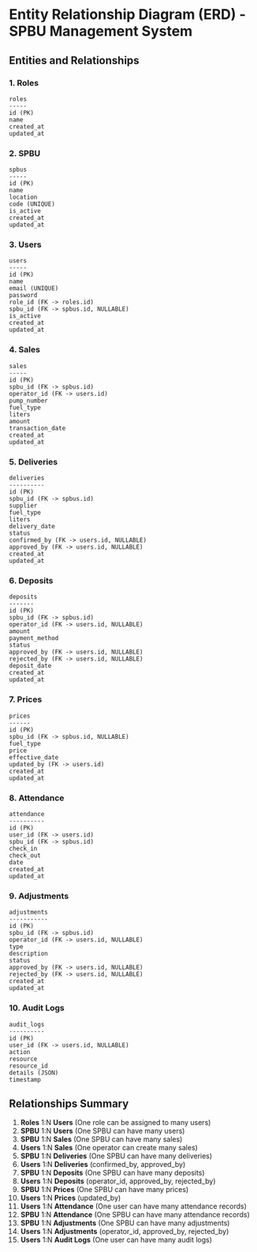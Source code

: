 # Entity Relationship Diagram (ERD) - SPBU Management System

## Entities and Relationships

### 1. Roles
```
roles
-----
id (PK)
name
created_at
updated_at
```

### 2. SPBU
```
spbus
-----
id (PK)
name
location
code (UNIQUE)
is_active
created_at
updated_at
```

### 3. Users
```
users
-----
id (PK)
name
email (UNIQUE)
password
role_id (FK -> roles.id)
spbu_id (FK -> spbus.id, NULLABLE)
is_active
created_at
updated_at
```

### 4. Sales
```
sales
-----
id (PK)
spbu_id (FK -> spbus.id)
operator_id (FK -> users.id)
pump_number
fuel_type
liters
amount
transaction_date
created_at
updated_at
```

### 5. Deliveries
```
deliveries
----------
id (PK)
spbu_id (FK -> spbus.id)
supplier
fuel_type
liters
delivery_date
status
confirmed_by (FK -> users.id, NULLABLE)
approved_by (FK -> users.id, NULLABLE)
created_at
updated_at
```

### 6. Deposits
```
deposits
-------
id (PK)
spbu_id (FK -> spbus.id)
operator_id (FK -> users.id, NULLABLE)
amount
payment_method
status
approved_by (FK -> users.id, NULLABLE)
rejected_by (FK -> users.id, NULLABLE)
deposit_date
created_at
updated_at
```

### 7. Prices
```
prices
------
id (PK)
spbu_id (FK -> spbus.id, NULLABLE)
fuel_type
price
effective_date
updated_by (FK -> users.id)
created_at
updated_at
```

### 8. Attendance
```
attendance
----------
id (PK)
user_id (FK -> users.id)
spbu_id (FK -> spbus.id)
check_in
check_out
date
created_at
updated_at
```

### 9. Adjustments
```
adjustments
-----------
id (PK)
spbu_id (FK -> spbus.id)
operator_id (FK -> users.id, NULLABLE)
type
description
status
approved_by (FK -> users.id, NULLABLE)
rejected_by (FK -> users.id, NULLABLE)
created_at
updated_at
```

### 10. Audit Logs
```
audit_logs
----------
id (PK)
user_id (FK -> users.id, NULLABLE)
action
resource
resource_id
details (JSON)
timestamp
```

## Relationships Summary

1. **Roles** 1:N **Users** (One role can be assigned to many users)
2. **SPBU** 1:N **Users** (One SPBU can have many users)
3. **SPBU** 1:N **Sales** (One SPBU can have many sales)
4. **Users** 1:N **Sales** (One operator can create many sales)
5. **SPBU** 1:N **Deliveries** (One SPBU can have many deliveries)
6. **Users** 1:N **Deliveries** (confirmed_by, approved_by)
7. **SPBU** 1:N **Deposits** (One SPBU can have many deposits)
8. **Users** 1:N **Deposits** (operator_id, approved_by, rejected_by)
9. **SPBU** 1:N **Prices** (One SPBU can have many prices)
10. **Users** 1:N **Prices** (updated_by)
11. **Users** 1:N **Attendance** (One user can have many attendance records)
12. **SPBU** 1:N **Attendance** (One SPBU can have many attendance records)
13. **SPBU** 1:N **Adjustments** (One SPBU can have many adjustments)
14. **Users** 1:N **Adjustments** (operator_id, approved_by, rejected_by)
15. **Users** 1:N **Audit Logs** (One user can have many audit logs)